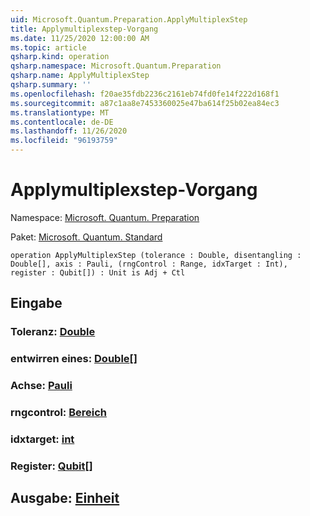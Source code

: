 ```yaml
---
uid: Microsoft.Quantum.Preparation.ApplyMultiplexStep
title: Applymultiplexstep-Vorgang
ms.date: 11/25/2020 12:00:00 AM
ms.topic: article
qsharp.kind: operation
qsharp.namespace: Microsoft.Quantum.Preparation
qsharp.name: ApplyMultiplexStep
qsharp.summary: ''
ms.openlocfilehash: f20ae35fdb2236c2161eb74fd0fe14f222d168f1
ms.sourcegitcommit: a87c1aa8e7453360025e47ba614f25b02ea84ec3
ms.translationtype: MT
ms.contentlocale: de-DE
ms.lasthandoff: 11/26/2020
ms.locfileid: "96193759"
---
```

# <a name="applymultiplexstep-operation"></a>Applymultiplexstep-Vorgang

Namespace: [Microsoft. Quantum. Preparation](xref:Microsoft.Quantum.Preparation)

Paket: [Microsoft. Quantum. Standard](https://nuget.org/packages/Microsoft.Quantum.Standard)




```qsharp
operation ApplyMultiplexStep (tolerance : Double, disentangling : Double[], axis : Pauli, (rngControl : Range, idxTarget : Int), register : Qubit[]) : Unit is Adj + Ctl
```


## <a name="input"></a>Eingabe

### <a name="tolerance--double"></a>Toleranz: [Double](xref:microsoft.quantum.lang-ref.double)




### <a name="disentangling--double"></a>entwirren eines: [Double](xref:microsoft.quantum.lang-ref.double)[]




### <a name="axis--pauli"></a>Achse: [Pauli](xref:microsoft.quantum.lang-ref.pauli)




### <a name="rngcontrol--range"></a>rngcontrol: [Bereich](xref:microsoft.quantum.lang-ref.range)




### <a name="idxtarget--int"></a>idxtarget: [int](xref:microsoft.quantum.lang-ref.int)




### <a name="register--qubit"></a>Register: [Qubit](xref:microsoft.quantum.lang-ref.qubit)[]





## <a name="output--unit"></a>Ausgabe: [Einheit](xref:microsoft.quantum.lang-ref.unit)

